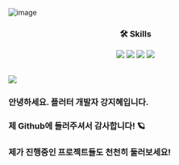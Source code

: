 


![image](https://user-images.githubusercontent.com/47681139/203945471-44ce8b14-cd7e-4059-a2f6-f46765ed9599.png)
<div align="center"> </div>


<!-- <img src="https://hits.seeyoufarm.com/api/count/incr/badge.svg?url=https%3A%2F%2Fgithub.com%2FYellowtoast&count_bg=%23868686&title_bg=%233F3F3F&icon=leaflet.svg&icon_color=%23FFFFFF&title=HITS&edge_flat=false"> -->

<div align="center"><h3>🛠 Skills</h3></div>  
<p align="center">
<img src="https://img.shields.io/badge/Dart-0175C2?style=flat&logo=Dart&logoColor=FFFFFF"> <img src="https://img.shields.io/badge/Flutter-02569B?style=flat&logo=Flutter&logoColor=FFFFFF"> <img src="https://img.shields.io/badge/Git-F05032?style=flat&logo=Git&logoColor=FFFFFF"> <img src="https://img.shields.io/badge/GetX-5C0EB0?style=flat&logoColor=FFFFFF">
  </p>

<!-- 
### 안녕하세요! 플러터 개발자 강지혜입니다.
### 제 Github에 들러주셔서 감사합니다! 🪐
### 제가 진행중인 프로젝트들도 천천히 둘러보세요!
 -->



</br>

<div style = "float:left;"><img src="https://github-readme-stats.vercel.app/api?username=Yellowtoast&theme=graywhite&show_icons=true", align="left">
  <br><h3>  안녕하세요. 플러터 개발자 강지혜입니다.</h3><h3>  제 Github에 들러주셔서 감사합니다! 🪐</h3><h3>  제가 진행중인 프로젝트들도 천천히 둘러보세요!</h3>
</div>
<!-- 
![Anurag's GitHub stats](https://github-readme-stats.vercel.app/api?username=Yellowtoast&theme=graywhite&show_icons=true)</div>
<div style="display:inline-block;vertical-align:top;"> -->
 
